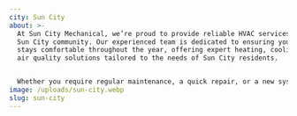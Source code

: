 ```yaml
---
city: Sun City
about: >-
  At Sun City Mechanical, we’re proud to provide reliable HVAC services to the
  Sun City community. Our experienced team is dedicated to ensuring your home
  stays comfortable throughout the year, offering expert heating, cooling, and
  air quality solutions tailored to the needs of Sun City residents.


  Whether you require regular maintenance, a quick repair, or a new system installation, our skilled technicians are here to assist. We’re committed to keeping your Sun City home running efficiently, so you can enjoy a comfortable and hassle-free living environment all year long.
image: /uploads/sun-city.webp
slug: sun-city
---
```

